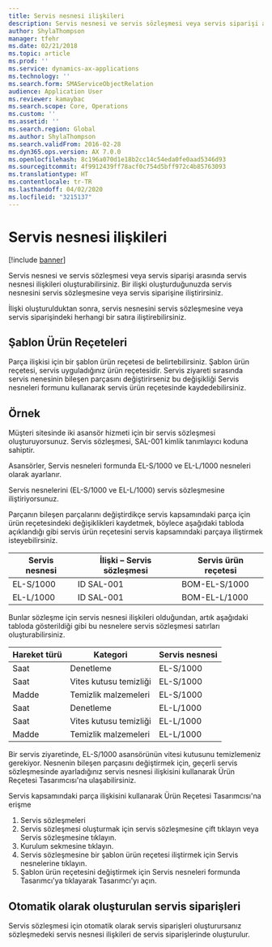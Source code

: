 ```yaml
---
title: Servis nesnesi ilişkileri
description: Servis nesnesi ve servis sözleşmesi veya servis siparişi arasında servis nesnesi ilişkileri oluşturabilirsiniz.
author: ShylaThompson
manager: tfehr
ms.date: 02/21/2018
ms.topic: article
ms.prod: ''
ms.service: dynamics-ax-applications
ms.technology: ''
ms.search.form: SMAServiceObjectRelation
audience: Application User
ms.reviewer: kamaybac
ms.search.scope: Core, Operations
ms.custom: ''
ms.assetid: ''
ms.search.region: Global
ms.author: ShylaThompson
ms.search.validFrom: 2016-02-28
ms.dyn365.ops.version: AX 7.0.0
ms.openlocfilehash: 8c196a070d1e18b2cc14c54eda0fe0aad5346d93
ms.sourcegitcommit: 4f9912439ff78acf0c754d5bff972c4b85763093
ms.translationtype: HT
ms.contentlocale: tr-TR
ms.lasthandoff: 04/02/2020
ms.locfileid: "3215137"
---
```

# <a name="service-object-relations"></a>Servis nesnesi ilişkileri 

[!include [banner](../includes/banner.md)]

Servis nesnesi ve servis sözleşmesi veya servis siparişi arasında servis nesnesi ilişkileri oluşturabilirsiniz. Bir ilişki oluşturduğunuzda servis nesnesini servis sözleşmesine veya servis siparişine iliştirirsiniz.

İlişki oluşturulduktan sonra, servis nesnesini servis sözleşmesine veya servis siparişindeki herhangi bir satıra iliştirebilirsiniz.

## <a name="template-boms"></a>Şablon Ürün Reçeteleri

Parça ilişkisi için bir şablon ürün reçetesi de belirtebilirsiniz. Şablon ürün reçetesi, servis uyguladığınız ürün reçetesidir. Servis ziyareti sırasında servis nenesinin bileşen parçasını değiştirirseniz bu değişikliği Servis nesneleri formunu kullanarak servis ürün reçetesinde kaydedebilirsiniz.

## <a name="example"></a>Örnek

Müşteri sitesinde iki asansör hizmeti için bir servis sözleşmesi oluşturuyorsunuz.
Servis sözleşmesi, SAL-001 kimlik tanımlayıcı koduna sahiptir.

Asansörler, Servis nesneleri formunda EL-S/1000 ve EL-L/1000 nesneleri olarak ayarlanır.

Servis nesnelerini (EL-S/1000 ve EL-L/1000) servis sözleşmesine iliştiriyorsunuz.

Parçanın bileşen parçalarını değiştirdikçe servis kapsamındaki parça için ürün reçetesindeki değişiklikleri kaydetmek, böylece aşağıdaki tabloda açıklandığı gibi servis ürün reçetesini servis kapsamındaki parçaya iliştirmek isteyebilirsiniz.

| Servis nesnesi | İlişki – Servis sözleşmesi | Servis ürün reçetesi   |
|----------------|------------------------------|---------------|
| EL-S/1000      | ID SAL-001                   | BOM-EL-S/1000 |
| EL-L/1000      | ID SAL-001                   | BOM-EL-L/1000 |

Bunlar sözleşme için servis nesnesi ilişkileri olduğundan, artık aşağıdaki tabloda gösterildiği gibi bu nesnelere servis sözleşmesi satırları oluşturabilirsiniz.

| Hareket türü | Kategori           | Servis nesnesi |
|------------------|--------------------|----------------|
| Saat             | Denetleme         | EL-S/1000      |
| Saat             | Vites kutusu temizliği  | EL-S/1000      |
| Madde             | Temizlik malzemeleri | EL-S/1000      |
| Saat             | Denetleme         | EL-L/1000      |
| Saat             | Vites kutusu temizliği   | EL-L/1000      |
| Madde             | Temizlik malzemeleri | EL-L/1000      |

Bir servis ziyaretinde, EL-S/1000 asansörünün vitesi kutusunu temizlemeniz gerekiyor. Nesnenin bileşen parçasını değiştirmek için, geçerli servis sözleşmesinde ayarladığınız servis nesnesi ilişkisini kullanarak Ürün Reçetesi Tasarımcısı'na ulaşabilirsiniz.

Servis kapsamındaki parça ilişkisini kullanarak Ürün Reçetesi Tasarımcısı'na erişme

1. Servis sözleşmeleri
2. Servis sözleşmesi oluşturmak için servis sözleşmesine çift tıklayın veya Servis sözleşmesine tıklayın.
3. Kurulum sekmesine tıklayın.
4. Servis sözleşmesine bir şablon ürün reçetesi iliştirmek için Servis nesnelerine tıklayın.
5. Şablon ürün reçetesini değiştirmek için Servis nesneleri formunda Tasarımcı'ya tıklayarak Tasarımcı'yı açın.

## <a name="automatically-created-service-orders"></a>Otomatik olarak oluşturulan servis siparişleri

Servis sözleşmesi için otomatik olarak servis siparişleri oluşturursanız sözleşmedeki servis nesnesi ilişkileri de servis siparişlerinde oluşturulur.

